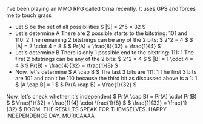 I've been playing an MMO RPG called Orna recently. It uses GPS and forces me to touch grass

<ul>
<li> Let S be the set of all possibilities 
$ |S| = 2^5 = 32 $
	<li> Let's determine A 
	      There are 2 possible starts to the bitstring: 101 and 110: 2 
	      The remaining 2 bitstrings can be any of the 2 bits: $ 2^2 = 4 $ 
	      $ |A| = 2 \cdot 4 = 8 $ 
	      $ Pr(A) = \frac{8}{32} = \frac{1}{4} $
	<li> Let's determine B 
	      There is only 1 possible end to the bitstring: 111: 1 
	      The first 2 bitstrings can be any of the 2 bits: $ 2^2 = 4 $ 
	      $ |B| = 1 \cdot 4 = 4 $ 
	      $ Pr(B) = \frac{4}{32} = \frac{1}{8} $
	<li> Now, let's determine $ A \cap B $ 
	      The last 3 bits are 111: 1 
	      The first 3 bits are 101 and can't be 110 because the third bit as discussed above is a 1: 1 
	      $ |A \cap B| = 1 $ 
	      $ Pr(A \cap B) = \frac{1}{32} $
</ul>
Now, let's check whether it's independent 
$ Pr(A \cap B) = Pr(A) \cdot Pr(B) $ 
$ \frac{1}{32} = \frac{1}{4} \cdot \frac{1}{8} $ 
$ \frac{1}{32} = \frac{1}{32} $ 
BOOM. THE RESULTS SPEAK FOR THEMSELVES. HAPPY INDEPENDENCE DAY. MURICAAAA
